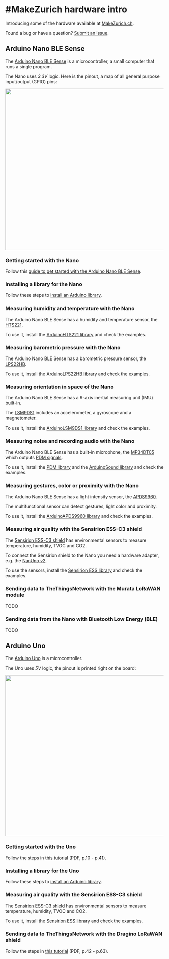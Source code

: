 # #MakeZurich hardware intro
Introducing some of the hardware available at [MakeZurich.ch](http://makezurich.ch/).

Found a bug or have a question? [Submit an issue](../../issues).

## Arduino Nano BLE Sense
The [Arduino Nano BLE Sense](https://store.arduino.cc/arduino-nano-33-ble-sense) is a microcontroller, a small computer that runs a single program.

The Nano uses *3.3V* logic. Here is the pinout, a map of all general purpose input/output (GPIO) pins:

<img src="https://live.staticflickr.com/65535/49558575858_893cb7d59e_b.jpg" width="512" style="border-color: coral; border-width: thin;" />

### Getting started with the Nano
Follow this [guide to get started with the Arduino Nano BLE Sense](https://www.arduino.cc/en/Guide/NANO33BLESense).

### Installing a library for the Nano
Follow these steps to [install an Arduino library](https://www.arduino.cc/en/Guide/Libraries).

### Measuring humidity and temperature with the Nano
The Arduino Nano BLE Sense has a humidity and temperature sensor, the [HTS221](https://www.st.com/resource/en/datasheet/HTS221.pdf).

To use it, install the [ArduinoHTS221 library](https://www.arduino.cc/en/Reference/ArduinoHTS221) and check the examples.

### Measuring barometric pressure with the Nano
The Arduino Nano BLE Sense has a barometric pressure sensor, the [LPS22HB](https://www.st.com/resource/en/datasheet/lps22hb.pdf).

To use it, install the [ArduinoLPS22HB library](https://www.arduino.cc/en/Reference/ArduinoLPS22HB) and check the examples.

### Measuring orientation in space of the Nano
The Arduino Nano BLE Sense has a 9-axis inertial measuring unit (IMU) built-in.

The [LSM9DS1](https://www.st.com/resource/en/datasheet/lsm9ds1.pdf) includes an accelerometer, a gyroscope and a magnetometer.

To use it, install the [ArduinoLSM9DS1 library](https://www.arduino.cc/en/Reference/ArduinoLSM9DS1) and check the examples.

### Measuring noise and recording audio with the Nano
The Arduino Nano BLE Sense has a built-in microphone, the [MP34DT05](https://www.st.com/resource/en/datasheet/mp34dt05-a.pdf) which outputs [PDM signals](https://en.wikipedia.org/wiki/Pulse-density_modulation).

To use it, install the [PDM library](https://www.arduino.cc/en/Reference/PDM) and the [ArduinoSound library](https://www.arduino.cc/en/Reference/ArduinoSound) and check the examples.

### Measuring gestures, color or proximity with the Nano
The Arduino Nano BLE Sense has a light intensity sensor, the [APDS9960](https://docs.broadcom.com/docs/AV02-4191EN).

The multifunctional sensor can detect gestures, light color and proximity.

To use it, install the [ArduinoAPDS9960 library](https://www.arduino.cc/en/Reference/ArduinoAPDS9960) and check the examples.

### Measuring air quality with the Sensirion ESS-C3 shield
The [Sensirion ESS-C3 shield](https://developer.sensirion.com/platforms/environmental-sensor-shield/) has environmental sensors to measure temperature, humidity, TVOC and CO2.

To connect the Sensirion shield to the Nano you need a hardware adapter, e.g. the [NanUno v2](https://www.thingiverse.com/thing:4171213).

To use the sensors, install the [Sensirion ESS library](https://github.com/Sensirion/arduino-ess) and check the examples.

### Sending data to TheThingsNetwork with the Murata LoRaWAN module
TODO

### Sending data from the Nano with Bluetooth Low Energy (BLE)
TODO

## Arduino Uno
The [Arduino Uno](https://store.arduino.cc/arduino-uno-rev3) is a microcontroller.

The Uno uses *5V* logic, the pinout is printed right on the board:

<img src="https://store-cdn.arduino.cc/uni/catalog/product/cache/1/image/1040x660/604a3538c15e081937dbfbd20aa60aad/a/0/a000066_featured_3.jpg" width="512" />

### Getting started with the Uno
Follow the steps in [this tutorial](http://www.tamberg.org/chopen/2018/LoRaWANIoTWorkshop.pdf) (PDF, p.10 - p.41).

### Installing a library for the Uno
Follow these steps to [install an Arduino library](https://www.arduino.cc/en/Guide/Libraries).

### Measuring air quality with the Sensirion ESS-C3 shield
The [Sensirion ESS-C3 shield](https://developer.sensirion.com/platforms/environmental-sensor-shield/) has environmental sensors to measure temperature, humidity, TVOC and CO2.

To use it, install the [Sensirion ESS library](https://github.com/Sensirion/arduino-ess) and check the examples.

### Sending data to TheThingsNetwork with the Dragino LoRaWAN shield
Follow the steps in [this tutorial](http://www.tamberg.org/chopen/2018/LoRaWANIoTWorkshop.pdf) (PDF, p.42 - p.63).
